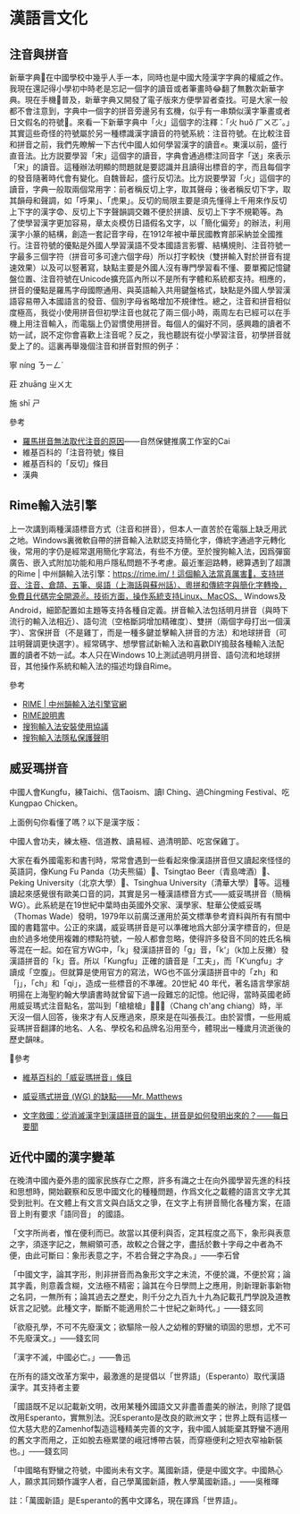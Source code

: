 # 漢語言文化

## 注音與拼音

新華字典📕在中國學校中幾乎人手一本，同時也是中國大陸漢字字典的權威之作。我現在還記得小學初中時老是忘記一個字的讀音或者筆畫時😂翻了無數次新華字典。現在手機📱普及，新華字典又開發了電子版來方便學習者查找。可是大家一般都不會注意到，字典中一個字的拼音旁邊另有玄機，似乎有一串類似漢字筆畫或者日文假名的符號🤔。來看一下新華字典中「火」這個字的注釋：「火 huǒ ㄏㄨㄛˇ。」其實這些奇怪的符號屬於另一種標識漢字讀音的符號系統：注音符號。在比較注音和拼音之前，我們先瞭解一下古代中國人如何學習漢字的讀音✊。東漢以前，盛行直音法。比方説要學習「宋」這個字的讀音，字典會通過標注同音字「送」來表示「宋」的讀音。這種辦法明顯的問題就是要認識并且讀得出標音的字，而且每個字的發音隨著時代會有變化。自魏晉起，盛行反切法。比方説要學習「火」這個字的讀音，字典一般取兩個常用字：前者稱反切上字，取其聲母；後者稱反切下字，取其韻母和聲調，如「呼果」、「虎果」。反切的局限主要是須先懂得上千用來作反切上下字的漢字😨、反切上下字聲韻調交雜不便於拼讀、反切上下字不規範等。為了使學習漢字更加容易，章太炎模仿日語假名文字，以「簡化偏旁」的辦法，利用漢字小篆的結構，創造一套記音字母，在1912年被中華民國教育部采納並全國推行。注音符號的優點是外國人學習漢語不受本國語言影響、結構規則、注音符號一字最多三個字符（拼音可多可達六個字母）所以打字較快（雙拼輸入對於拼音有提速效果）以及可以竪著寫，缺點主要是外國人沒有專門學習看不懂、要單獨記憶鍵盤位置、注音符號在Unicode擴充區內所以不是所有字體和系統都支持。相應的，拼音的優點是羅馬字母國際通用、與英語輸入共用鍵盤格式，缺點是外國人學習漢語容易帶入本國語言的發音、個別字母省略增加不規律性。總之，注音和拼音相似度極高，我從小使用拼音但初學注音也就花了兩三個小時，兩周左右已經可以在手機上用注音輸入，而電腦上仍習慣使用拼音。每個人的偏好不同，感興趣的讀者不妨一試，説不定你會喜歡上注音呢？反之，我也聽説有從小學習注音，初學拼音就愛上了的。這裏再舉幾個注音和拼音對照的例子：

寧 níng ㄋㄧㄥˊ

莊 zhuāng ㄓㄨㄤ

施 shī ㄕ

參考

* [羅馬拼音無法取代注音的原因](https://rockman53719.pixnet.net/blog/post/66575994-%E7%BE%85%E9%A6%AC%E6%8B%BC%E9%9F%B3%E7%84%A1%E6%B3%95%E5%8F%96%E4%BB%A3%E6%B3%A8%E9%9F%B3%E7%9A%84%E5%8E%9F%E5%9B%A0)——自然保健推廣工作室的Cai
* 維基百科的「注音符號」條目
* 維基百科的「反切」條目
* 漢典

## Rime輸入法引擎

上一次講到兩種漢語標音方式（注音和拼音），但本人一直苦於在電腦上缺乏用武之地。Windows裏微軟自帶的拼音輸入法默認支持簡化字，傳統字通過字元轉化後，常用的字仍是經常選用簡化字寫法，有些不方便。至於搜狗輸入法，因爲彈窗廣告、嵌入式附加功能和用戶隱私問題不予考慮。最近峯迴路轉，總算遇到了超讚的Rime | 中州韻輸入法引擎：https://rime.im/！這個輸入法當真厲害💪，支持拼音、注音、倉頡、五筆、吳語（上海話與蘇州話）、粵拼和傳統字與簡化字轉換，免費且代碼完全開源✌。技術方面，操作系統支持Linux、MacOS、 Windows及Android，細節配置如主題等支持各種自定義。拼音輸入法包括明月拼音（與時下流行的輸入法相近）、語句流（空格斷詞增加精確度）、雙拼（兩個字母打出一個漢字）、宮保拼音（不是雞丁，而是一種多鍵並擊輸入拼音的方法）和地球拼音（可註明聲調更快選字）。經常碼字、想學嘗試新輸入法和喜歡DIY搗鼓各種輸入法配置的讀者不妨一試。本人只在Windows 10上測試過明月拼音、語句流和地球拼音，其他操作系統和輸入法的描述均錄自Rime。

參考

* [RIME | 中州韻輸入法引擎官網](https://rime.im/)
* [RIME說明書](https://github.com/rime/home/wiki/UserGuide)
* [搜狗輸入法安裝使用協議](https://pinyin.sogou.com/help.php?list=9&q=1)
* [搜狗輸入法隱私保護聲明](https://pinyin.sogou.com/help.php?list=9&q=2)

## 威妥瑪拼音

中國人會Kungfu，練Taichi、信Taoism、讀I Ching、過Chingming Festival、吃Kungpao Chicken。

上面例句你看懂了嗎？以下是漢字版：

中國人會功夫，練太極、信道教、讀易經、過清明節、吃宮保雞丁。

大家在看外國電影和書刊時，常常會遇到一些看起來像漢語拼音但又讀起來怪怪的英語詞，像Kung Fu Panda（功夫熊貓）🐼、Tsingtao Beer（青島啤酒）🍺、Peking University（北京大學）🏫、Tsinghua University（清華大學）🏫等。這種讀起來感覺很有歐美口音的詞，其實是另一種漢語標音方式——威妥瑪拼音（簡稱WG）。此系統是在19世紀中葉時由英國外交家、漢學家、駐華公使威妥瑪（Thomas Wade）發明，1979年以前廣泛運用於英文標準參考資料與所有有關中國的書籍當中。公正的來講，威妥瑪拼音是可以準確地爲大部分漢字標音的，但是由於過多地使用複雜的標點符號，一般人都會忽略，使得許多發音不同的姓氏名稱等混在一起。如在官方WG中，「k」發漢語拼音的「g」音，「k‘」（k加上反撇）發漢語拼音的「k」音。所以「Kungfu」正確的讀音是「工夫」，而「K‘ungfu」才讀成「空腹」。但就算是使用官方的寫法，WG也不區分漢語拼音中的「zh」和「j」，「ch」和「qi」，造成一些標音的不準確。20世紀 40 年代，著名語言學家胡明揚在上海聖約翰大學讀書時就曾留下過一段難忘的記憶。他記得，當時英國老師用威妥瑪式注音點名，當叫到「槍槍槍」🔫🔫🔫（Chang ch'ang chiang）時，半天沒一個人回答，後來才有人反應過來，原來是在叫張長江。由於習慣，一些用威妥瑪拼音翻譯的地名、人名、學校名和品牌名沿用至今，體現出一種歲月流逝後的歷史韻味。

📖參考

* [維基百科的「威妥瑪拼音」條目](https://www.wikiwand.com/zh-hk/%E5%A8%81%E5%A6%A5%E7%91%AA%E6%8B%BC%E9%9F%B3)

* [威妥瑪式拼音 (WG) 的缺點——Mr. Matthews](https://cute-2011-linguistics.blogspot.com/2011/09/normal-0-0-2-false-false-false.html)

* [文字救國：從消滅漢字到漢語拼音的誕生，拼音是如何發明出來的？——每日要聞](https://daynews.co/news/1194137/)

## 近代中國的漢字變革

在晚清中國內憂外患的國家民族存亡之際，許多有識之士在向外國學習先進的科技和思想時，開始觀察和反思中國文化的種種問題，作爲文化之載體的語言文字尤其受到批判。在文體上有文言文與白話文之爭，在文字上有拼音簡化各種方案，在語音上則有要求「語同音」  的國語。

「文字所尚者，惟在便利而已。故當以其便利與否，定其程度之高下，象形與表意之字，須逐字記之，無綱領可憑，故較之合聲之字，盡括於數十字母之中者為不便，由此可斷曰：象形表意之字，不若合聲之字為良。」——李石曾

「中國文字，論其字形，則非拼音而為象形文字之末流，不便於識，不便於寫；論其字義，則意義含糊，文法極不精密；論其在今日學問上之應用，則新理新事新物之名詞，一無所有；論其過去之歷史，則千分之九百九十九為記載孔門學說及道教妖言之記號。此種文字，斷斷不能適用於二十世紀之新時代。」——錢玄同

「欲廢孔學，不可不先廢漢文；欲驅除一般人之幼稚的野蠻的頑固的思想，尤不可不先廢漢文。」——錢玄同

「漢字不滅，中國必亡。」——魯迅





在所有的語文改革方案中，最激進的是提倡以「世界語」（Esperanto）取代漢語漢字。其支持者主要

「國語既不足以記載新文明，改用某種外國語文又非盡善盡美的辦法，則除了提倡改用Esperanto，實無別法。況Esperanto是改良的歐洲文字；世界上既有這樣一位大慈大悲的Zamenhof製造這種精美完善的文字，我中國人誠能棄其野蠻不適用的舊文字而用之，正如脫去極累墜的峨冠博帶古裝，而穿極便利之短衣窄袖新裝也。」——錢玄同

「中國略有野蠻之符號，中國尚未有文字。萬國新語，便是中國文字。中國熱心人，願求其同類作識字人者，自己學萬國新語，教人學萬國新語。」——吳稚暉

註：「萬國新語」是Esperanto的舊中文譯名，現在譯爲「世界語」。